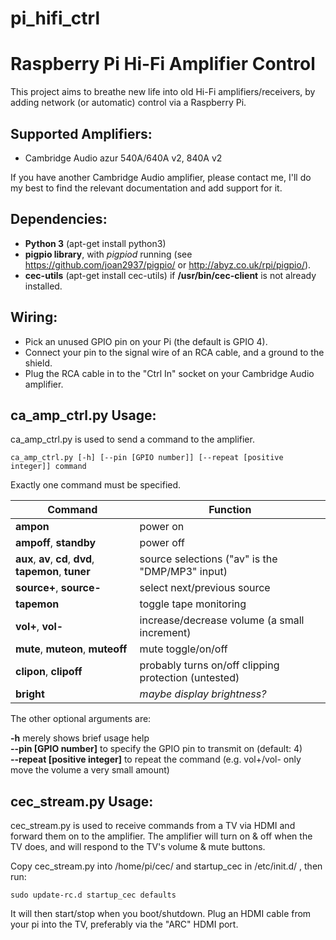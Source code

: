 # pi_hifi_ctrl
# Raspberry Pi Hi-Fi Amplifier Control

This project aims to breathe new life into old Hi-Fi amplifiers/receivers, by adding network (or automatic) control via a Raspberry Pi.

## Supported Amplifiers:

* Cambridge Audio azur 540A/640A v2, 840A v2

If you have another Cambridge Audio amplifier, please contact me, I'll do my best to find the relevant documentation and add support for it.

## Dependencies:

* **Python 3** (apt-get install python3)
* **pigpio library**, with *pigpiod* running (see https://github.com/joan2937/pigpio/ or http://abyz.co.uk/rpi/pigpio/).
* **cec-utils** (apt-get install cec-utils) if **/usr/bin/cec-client** is not already installed.

## Wiring:
* Pick an unused GPIO pin on your Pi (the default is GPIO 4). 
* Connect your pin to the signal wire of an RCA cable, and a ground to the shield.
* Plug the RCA cable in to the "Ctrl In" socket on your Cambridge Audio amplifier.

## ca_amp_ctrl.py Usage:

ca_amp_ctrl.py is used to send a command to the amplifier.

    ca_amp_ctrl.py [-h] [--pin [GPIO number]] [--repeat [positive integer]] command

Exactly one command must be specified.

| Command        | Function     | 
| ------------- |-------------| 
| **ampon**      | power on | 
| **ampoff**, **standby** | power off |
| **aux**, **av**, **cd**, **dvd**, **tapemon**, **tuner** | source selections ("av" is the "DMP/MP3" input) |
| **source+**, **source-** | select next/previous source |
| **tapemon** | toggle tape monitoring |
| **vol+**, **vol-** | increase/decrease volume (a small increment) |
| **mute**, **muteon**, **muteoff** | mute toggle/on/off |
| **clipon**, **clipoff** | probably turns on/off clipping protection (untested) |
| **bright** | *maybe display brightness?* |

The other optional arguments are:

**-h** merely shows brief usage help  
**--pin [GPIO number]** to specify the GPIO pin to transmit on (default: 4)  
**--repeat [positive integer]** to repeat the command (e.g. vol+/vol- only move the volume a very small amount)  

## cec_stream.py Usage:

cec_stream.py is used to receive commands from a TV via HDMI and forward them on to the amplifier. The amplifier will turn on & off when the TV does, and will respond to the TV's volume & mute buttons.

Copy cec_stream.py into /home/pi/cec/ and startup_cec in /etc/init.d/ , then run:

    sudo update-rc.d startup_cec defaults

It will then start/stop when you boot/shutdown.
Plug an HDMI cable from your pi into the TV, preferably via the "ARC" HDMI port.
